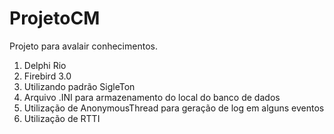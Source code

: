 # ProjetoCM
Projeto para avalair conhecimentos.

1. Delphi Rio
2. Firebird 3.0
3. Utilizando padrão SigleTon
4. Arquivo .INI para armazenamento do local do banco de dados
5. Utilização de AnonymousThread para geração de log em alguns eventos
7. Utilização de RTTI
